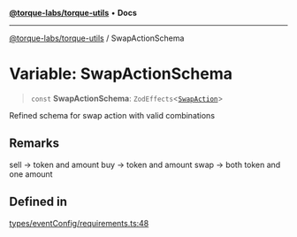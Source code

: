 [**@torque-labs/torque-utils**](../README.md) • **Docs**

***

[@torque-labs/torque-utils](../README.md) / SwapActionSchema

# Variable: SwapActionSchema

> `const` **SwapActionSchema**: `ZodEffects`\<[`SwapAction`](../type-aliases/SwapAction.md)\>

Refined schema for swap action with valid combinations

## Remarks

sell -> token and amount
buy -> token and amount
swap -> both token and one amount

## Defined in

[types/eventConfig/requirements.ts:48](https://github.com/torque-labs/torque-utils/blob/a612e615fa21888d00ebb7bf70f9910fab4be80a/types/eventConfig/requirements.ts#L48)
